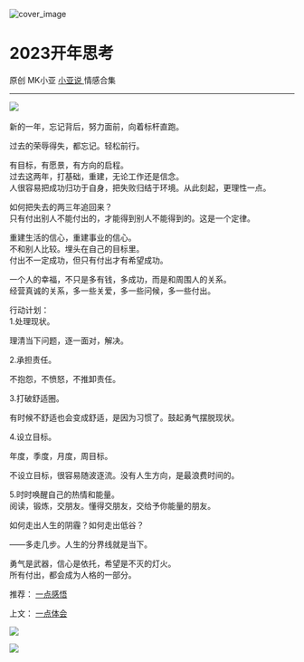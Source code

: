 ![cover_image](http://mmbiz.qpic.cn/mmbiz_jpg/A8SKDch4cJG01oQ716JC8KicRCnTkxTTSAxfUcxTCLmJf7zT2pVjoYFsZXXzMs7IrLDkJ9LDtqIG3fJgSMgodnQ/0?wx_fmt=jpeg)

#  2023开年思考

原创  MK小亚  [ 小亚说 ](https://mp.weixin.qq.com/mp/appmsgalbum?__biz=MzUxNDAwNTk0MQ==&action=getalbum&album_id=1708248415014289409#wechat_redirect) 情感合集

__ _ _ _ _

![](https://mmbiz.qpic.cn/mmbiz_png/A8SKDch4cJG01oQ716JC8KicRCnTkxTTSyp8l0f0nNQ1eCHLULkL9bbYTb1KmoaJr1bbVN6HjGNfmdP8rfyyQVA/640?wx_fmt=png)
​

  

新的一年，忘记背后，努力面前，向着标杆直跑。

过去的荣辱得失，都忘记。轻松前行。

  
有目标，有愿景，有方向的启程。  
过去这两年，打基础，重建，无论工作还是信念。  
人很容易把成功归功于自身，把失败归结于环境。从此刻起，更理性一点。

  
如何把失去的两三年追回来？  
只有付出别人不能付出的，才能得到别人不能得到的。这是一个定律。

  
重建生活的信心，重建事业的信心。  
不和别人比较。埋头在自己的目标里。  
付出不一定成功，但只有付出才有希望成功。

  
一个人的幸福，不只是多有钱，多成功，而是和周围人的关系。  
经营真诚的关系，多一些关爱，多一些问候，多一些付出。  
  
行动计划：  
1.处理现状。

理清当下问题，逐一面对，解决。

  
2.承担责任。

不抱怨，不愤怒，不推卸责任。

  
3.打破舒适圈。

有时候不舒适也会变成舒适，是因为习惯了。鼓起勇气摆脱现状。

  
4.设立目标。

年度，季度，月度，周目标。

不设立目标，很容易随波逐流。没有人生方向，是最浪费时间的。

  
5.时时唤醒自己的热情和能量。  
阅读，锻炼，交朋友。懂得交朋友，交给予你能量的朋友。

  
如何走出人生的阴霾？如何走出低谷？

——多走几步。人生的分界线就是当下。

  
勇气是武器，信心是依托，希望是不灭的灯火。  
所有付出，都会成为人格的一部分。

  

  

  

推荐： [ 一点感悟
](https://mp.weixin.qq.com/s?__biz=MzUxNDAwNTk0MQ==&mid=2247484726&idx=1&sn=4c4c0c24c8da3cf969e2f5cd6df32d75&scene=21#wechat_redirect)  

上文： [ 一点体会
](https://mp.weixin.qq.com/s?__biz=MzUxNDAwNTk0MQ==&mid=2247484826&idx=1&sn=215209e09061c05b8b393b7d165b0f3e&scene=21#wechat_redirect)

![](https://mmbiz.qpic.cn/mmbiz_gif/b96CibCt70iaZ7Bia3Wm91cEuWhERXfCYjTia9tf7aMjVBNRETSa2NpGjCV6tyNvgCLos8LBgwEgxcwaIw8zdOsG7A/640?wx_fmt=gif)

![](https://mmbiz.qpic.cn/mmbiz_jpg/A8SKDch4cJEicCnqTxiatgGquhIicZ1wJ1Dth5YOOzoYV7U4N3HmiaO0vVAzjOpBVdtF0gnL632Fc7HqiaDmgveQDEw/640?wx_fmt=jpeg)
